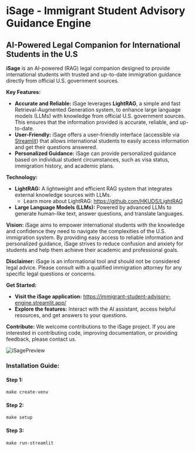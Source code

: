 # iSage - Immigrant Student Advisory Guidance Engine
## AI-Powered Legal Companion for International Students in the U.S

**iSage** is an AI-powered (RAG) legal companion designed to provide international students with trusted and up-to-date immigration guidance directly from official U.S. government sources. 

**Key Features:**

* **Accurate and Reliable:** iSage leverages **LightRAG**, a simple and fast Retrieval-Augmented Generation system, to enhance large language models (LLMs) with knowledge from official U.S. government sources. This ensures that the information provided is accurate, reliable, and up-to-date.
* **User-Friendly:** iSage offers a user-friendly interface (accessible via [Streamlit](https://immigrant-student-advisory-engine.streamlit.app/)) that allows international students to easily access information and get their questions answered.
* **Personalized Guidance:** iSage can provide personalized guidance based on individual student circumstances, such as visa status, immigration history, and academic plans.

**Technology:**
* **LightRAG:** A lightweight and efficient RAG system that integrates external knowledge sources with LLMs. 
    * Learn more about LightRAG: https://github.com/HKUDS/LightRAG
* **Large Language Models (LLMs):** Powered by advanced LLMs to generate human-like text, answer questions, and translate languages.

**Vision:**
iSage aims to empower international students with the knowledge and confidence they need to navigate the complexities of the U.S. immigration system. By providing easy access to reliable information and personalized guidance, iSage strives to reduce confusion and anxiety for students and help them achieve their academic and professional goals.

**Disclaimer:**
iSage is an informational tool and should not be considered legal advice. Please consult with a qualified immigration attorney for any specific legal questions or concerns.

**Get Started:**
* **Visit the iSage application:** https://immigrant-student-advisory-engine.streamlit.app/
* **Explore the features:** Interact with the AI assistant, access helpful resources, and get answers to your questions.


**Contribute:**
We welcome contributions to the iSage project. If you are interested in contributing code, improving documentation, or providing feedback, please contact us.

![iSagePreview](https://github.com/user-attachments/assets/36b9dcd3-d509-493f-8a3f-e8bd9a773a37)

### Installation Guide:
#### Step 1: 
```
make create-venv
```
#### Step 2: 
```
make setup
```
#### Step 3: 
```
make run-streamlit
```
